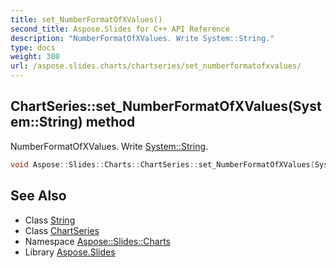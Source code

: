 ```yaml
---
title: set_NumberFormatOfXValues()
second_title: Aspose.Slides for C++ API Reference
description: "NumberFormatOfXValues. Write System::String."
type: docs
weight: 300
url: /aspose.slides.charts/chartseries/set_numberformatofxvalues/
---
```

## ChartSeries::set_NumberFormatOfXValues(System::String) method


NumberFormatOfXValues. Write [System::String](../../../system/string/).

```cpp
void Aspose::Slides::Charts::ChartSeries::set_NumberFormatOfXValues(System::String value) override
```

## See Also

* Class [String](../../../system/string/)
* Class [ChartSeries](../)
* Namespace [Aspose::Slides::Charts](../../)
* Library [Aspose.Slides](../../../)